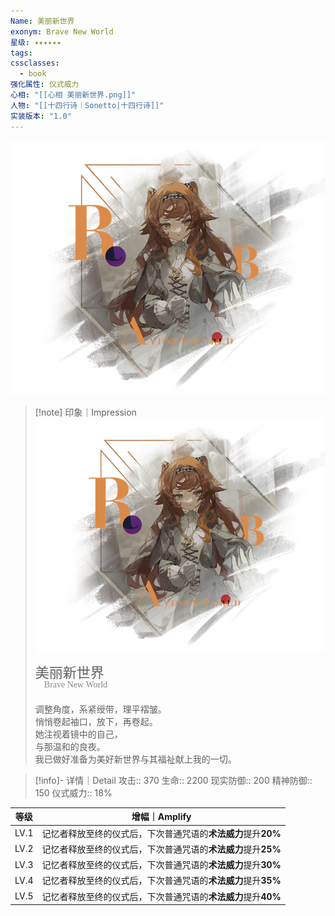 ```yaml
---
Name: 美丽新世界
exonym: Brave New World
星级: ✦✦✦✦✦✦
tags: 
cssclasses:
  - book
强化属性: 仪式威力
心相: "[[心相 美丽新世界.png]]"
人物: "[[十四行诗｜Sonetto|十四行诗]]"
实装版本: "1.0"
---
```

![cover](assets/美丽新世界｜Brave%20New%20World.assets/心相%20美丽新世界.png)

> [!note] 印象｜Impression
> ![心相 美丽新世界|inlL|300](assets/美丽新世界｜Brave%20New%20World.assets/心相%20美丽新世界.png)
> <p style="font-family: '家族宋', sans-serif; font-size: 22px; line-height: 0.75; text-indent: 0;">美丽新世界<br><span style="font-family: serif; font-size: 14px; color: #888888;">　Brave New World</span></p>
> 
> 调整角度，系紧绶带，理平褶皱。  
> 悄悄卷起袖口，放下，再卷起。  
> 她注视着镜中的自己，  
> 与那温和的良夜。  
> 我已做好准备为美好新世界与其福祉献上我的一切。

> [!info]- 详情｜Detail
> 攻击:: 370
> 生命:: 2200
> 现实防御:: 200
> 精神防御:: 150
> 仪式威力:: 18%

| 等级 |                        增幅｜Amplify                         |
| :--: | :----------------------------------------------------------: |
| LV.1 | 记忆者释放至终的仪式后，下次普通咒语的**术法威力**提升**20%** |
| LV.2 | 记忆者释放至终的仪式后，下次普通咒语的**术法威力**提升**25%** |
| LV.3 | 记忆者释放至终的仪式后，下次普通咒语的**术法威力**提升**30%** |
| LV.4 | 记忆者释放至终的仪式后，下次普通咒语的**术法威力**提升**35%** |
| LV.5 | 记忆者释放至终的仪式后，下次普通咒语的**术法威力**提升**40%** |
